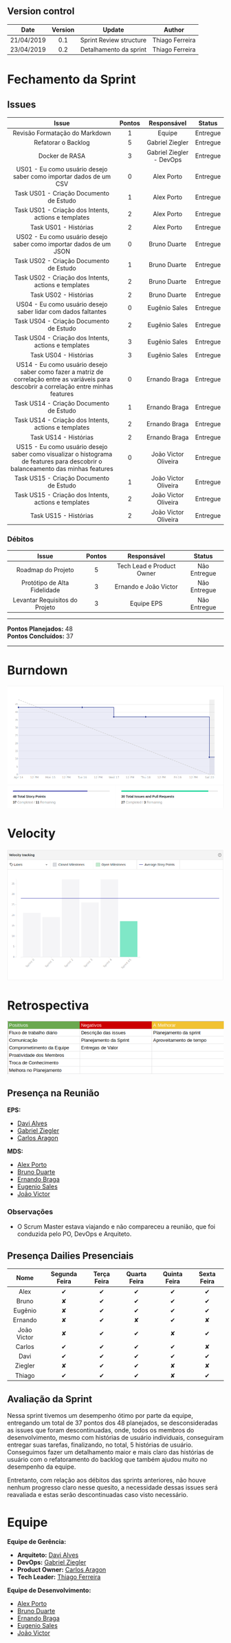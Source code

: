 ## Version control

|Date|Version|Update|Author|
|:--:|:----:|:-------:|:---:|
|21/04/2019|0.1|Sprint Review structure|Thiago Ferreira|
|23/04/2019|0.2|Detalhamento da sprint|Thiago Ferreira|


# Fechamento da Sprint

## Issues
|Issue|Pontos|Responsável|Status|
|:--:|:-------:|:--:|:---:|
|Revisão Formatação do Markdown|1|Equipe| Entregue |
|Refatorar o Backlog|5|Gabriel Ziegler| Entregue |
|Docker de RASA|3|Gabriel Ziegler - DevOps| Entregue |
|US01 - Eu como usuário desejo saber como importar dados de um CSV |0|Alex Porto|Entregue|
|Task US01 - Criação Documento de Estudo|1|Alex Porto|Entregue|
|Task US01 - Criação dos Intents, actions e templates|2|Alex Porto| Entregue |
|Task US01 - Histórias|2|Alex Porto| Entregue |
|US02 - Eu como usuário desejo saber como importar dados de um JSON|0|Bruno Duarte|Entregue|
|Task US02 - Criação Documento de Estudo|1|Bruno Duarte|Entregue|
|Task US02 - Criação dos Intents, actions e templates|2|Bruno Duarte|Entregue|
|Task US02 - Histórias|2|Bruno Duarte| Entregue |
|US04 - Eu como usuário desejo saber lidar com dados faltantes|0|Eugênio Sales|Entregue|
|Task US04 - Criação Documento de Estudo|2|Eugênio Sales|Entregue|
|Task US04 - Criação dos Intents, actions e templates|3|Eugênio Sales|Entregue|
|Task US04 - Histórias|3|Eugênio Sales| Entregue |
|US14 - Eu como usuário desejo saber como fazer a matriz de correlação entre as variáveis para descobrir a correlação entre minhas features|0|Ernando Braga| Entregue|
|Task US14 - Criação Documento de Estudo|1|Ernando Braga|Entregue|
|Task US14 - Criação dos Intents, actions e templates|2|Ernando Braga|Entregue |
|Task US14 - Histórias|2|Ernando Braga| Entregue |
|US15 - Eu como usuário desejo saber como visualizar o histograma de features para descobrir o balanceamento das minhas features|0|João Victor Oliveira|Entregue|
|Task US15 - Criação Documento de Estudo|1|João Victor Oliveira|Entregue|
|Task US15 - Criação dos Intents, actions e templates|2|João Victor Oliveira|Entregue|
|Task US15 - Histórias|2|João Victor Oliveira| Entregue |


### Débitos
|Issue|Pontos|Responsável|Status|
|:--:|:-------:|:--:|:---:|
|Roadmap do Projeto|5|Tech Lead e Product Owner| Não Entregue |
|Protótipo de Alta Fidelidade|3|Ernando e João Victor| Não Entregue |
|Levantar Requisitos do Projeto|3|Equipe EPS| Não Entregue |

___
**Pontos Planejados:**  48<br>
**Pontos Concluídos:** 37
___

# Burndown
![](../img/burndownSprint4.png)

# Velocity
![](../img/velocitySprint4.png)

# Retrospectiva
![](../img/reviewsprint4.png)

## Presença na Reunião
**EPS:** 
* [Davi Alves](https://github.com/davialvb)  
* [Gabriel Ziegler](https://github.com/gabrielziegler3)
* [Carlos Aragon](https://github.com/carlosaragon)

**MDS:** 
- [Alex Porto](https://github.com/alexportof)
- [Bruno Duarte](https://github.com/Mexazonic)
- [Ernando Braga](https://github.com/ZarathosDeath)
- [Eugenio Sales](https://github.com/Eugeniosales)
- [João Victor](https://github.com/joao15victor08)

### Observações
* O Scrum Master estava viajando e não compareceu a reunião, que foi conduzida pelo PO, DevOps e Arquiteto.

## Presença Dailies Presenciais

| Nome    |Segunda Feira      | Terça Feira      | Quarta Feira     | Quinta Feira      | Sexta Feira      |     
|:-----:  |:-----------------:|:----------------:|:----------------:|:-----------------:|:----------------:|
|Alex     |         ✔         |         ✔        |         ✔        |         ✔         |         ✔        |
|Bruno    |          ✘        |         ✔        |         ✔        |         ✔         |         ✔        |
|Eugênio  |          ✘        |         ✔        |         ✔        |         ✔         |         ✔        |
|Ernando  |         ✘         |         ✔        |         ✘        |         ✔         |         ✘        |
|João Victor|       ✘         |         ✔        |         ✔        |        ✘          |         ✔        |
|Carlos   |         ✔         |         ✔        |         ✔        |         ✔         |         ✘        |
|Davi     |         ✔         |         ✔        |         ✔        |         ✔         |         ✔        |
|Ziegler  |         ✘         |         ✔        |          ✔       |         ✘         |         ✘        |
|Thiago   |         ✔         |         ✔        |         ✔        |         ✘         |         ✔        |



## Avaliação da Sprint
Nessa sprint tivemos um desempenho ótimo por parte da equipe, entregando um total de 37 pontos dos 48 planejados, se desconsideradas as issues que foram descontinuadas, onde, todos os membros do desenvolvimento, mesmo com histórias de usuário individuais, conseguiram entregar suas tarefas, finalizando, no total, 5 histórias de usuário. Conseguimos fazer um detalhamento maior e mais claro das histórias de usuário com o refatoramento do backlog que também ajudou muito no desempenho da equipe.

Entretanto, com relação aos débitos das sprints anteriores, não houve nenhum progresso claro nesse quesito, a necessidade dessas issues será reavaliada e estas serão descontinuadas caso visto necessário.


# Equipe
**Equipe de Gerência:** <br>
* **Arquiteto:** [Davi Alves](https://github.com/davialvb) <br> 
* **DevOps:** [Gabriel Ziegler](https://github.com/gabrielziegler3) <br>
* **Product Owner:** [Carlos Aragon](https://github.com/carlosaragon) <br>
* **Tech Leader:** [Thiago Ferreira](https://github.com/thiagoiferreira)

**Equipe de Desenvolvimento:** <br>
- [Alex Porto](https://github.com/alexportof)<br>
- [Bruno Duarte](https://github.com/Mexazonic)<br>
- [Ernando Braga](https://github.com/ZarathosDeath)<br>
- [Eugenio Sales](https://github.com/Eugeniosales)<br>
- [João Victor](https://github.com/joao15victor08)<br>